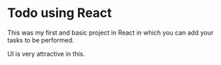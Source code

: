 # Todo using React

This was my first and basic project in React in which you can add your tasks to be performed.

UI is very attractive in this.






 

















































































